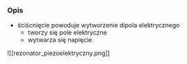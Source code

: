 ### Opis
- ściścnięcie powoduje wytworzenie dipola elektrycznego
	- tworzy się pole elektryczne
	- wytwarza się napięcie

![[rezonator_piezoelektryczny.png]]